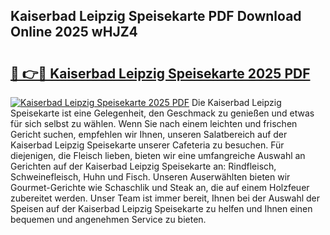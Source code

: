 ## Kaiserbad Leipzig Speisekarte PDF Download Online 2025 wHJZ4

# <h2><a href="http://gca0npu.nevu.top/?p=Kaiserbad+Leipzig+Speisekarte">🔗 👉🔴 Kaiserbad Leipzig Speisekarte 2025 PDF</a></h2>

[![Kaiserbad Leipzig Speisekarte 2025 PDF](https://i.imgur.com/dBaPXMq.png)](http://gca0npu.nevu.top/?p=Kaiserbad+Leipzig+Speisekarte)
Die Kaiserbad Leipzig Speisekarte ist eine Gelegenheit, den Geschmack zu genießen und etwas für sich selbst zu wählen. Wenn Sie nach einem leichten und frischen Gericht suchen, empfehlen wir Ihnen, unseren Salatbereich auf der Kaiserbad Leipzig Speisekarte unserer Cafeteria zu besuchen. Für diejenigen, die Fleisch lieben, bieten wir eine umfangreiche Auswahl an Gerichten auf der Kaiserbad Leipzig Speisekarte an: Rindfleisch, Schweinefleisch, Huhn und Fisch. Unseren Auserwählten bieten wir Gourmet-Gerichte wie Schaschlik und Steak an, die auf einem Holzfeuer zubereitet werden. Unser Team ist immer bereit, Ihnen bei der Auswahl der Speisen auf der Kaiserbad Leipzig Speisekarte zu helfen und Ihnen einen bequemen und angenehmen Service zu bieten.
